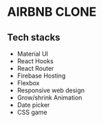 # AIRBNB CLONE

## Tech stacks
- Material UI
- React Hooks
- React Router
- Firebase Hosting
- Flexbox
- Responsive web design
- Grow/shrink Animation
- Date picker
- CSS game